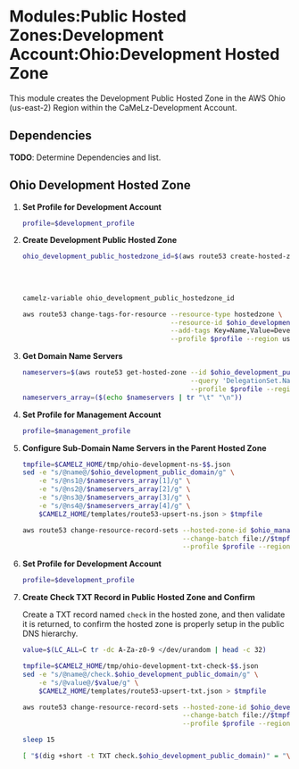# Modules:Public Hosted Zones:Development Account:Ohio:Development Hosted Zone

This module creates the Development Public Hosted Zone in the AWS Ohio (us-east-2) Region within the
CaMeLz-Development Account.

## Dependencies

**TODO**: Determine Dependencies and list.

## Ohio Development Hosted Zone

1. **Set Profile for Development Account**

    ```bash
    profile=$development_profile
    ```

1. **Create Development Public Hosted Zone**

    ```bash
    ohio_development_public_hostedzone_id=$(aws route53 create-hosted-zone --name $ohio_development_public_domain \
                                                                           --hosted-zone-config Comment="Public Zone for $ohio_development_public_domain",PrivateZone=false \
                                                                           --caller-reference $(date +%s) \
                                                                           --query 'HostedZone.Id' \
                                                                           --profile $profile --region us-east-1 --output text | cut -f3 -d /)
    camelz-variable ohio_development_public_hostedzone_id

    aws route53 change-tags-for-resource --resource-type hostedzone \
                                         --resource-id $ohio_development_public_hostedzone_id \
                                         --add-tags Key=Name,Value=Development-PublicHostedZone Key=Company,Value=CaMeLz Key=Environment,Value=Development \
                                         --profile $profile --region us-east-1 --output text
    ```

1. **Get Domain Name Servers**

    ```bash
    nameservers=$(aws route53 get-hosted-zone --id $ohio_development_public_hostedzone_id \
                                              --query 'DelegationSet.NameServers' \
                                              --profile $profile --region us-east-1 --output text)
    nameservers_array=($(echo $nameservers | tr "\t" "\n"))
    ```

1. **Set Profile for Management Account**

    ```bash
    profile=$management_profile
    ```

1. **Configure Sub-Domain Name Servers in the Parent Hosted Zone**

    ```bash
    tmpfile=$CAMELZ_HOME/tmp/ohio-development-ns-$$.json
    sed -e "s/@name@/$ohio_development_public_domain/g" \
        -e "s/@ns1@/$nameservers_array[1]/g" \
        -e "s/@ns2@/$nameservers_array[2]/g" \
        -e "s/@ns3@/$nameservers_array[3]/g" \
        -e "s/@ns4@/$nameservers_array[4]/g" \
        $CAMELZ_HOME/templates/route53-upsert-ns.json > $tmpfile

    aws route53 change-resource-record-sets --hosted-zone-id $ohio_management_public_hostedzone_id \
                                            --change-batch file://$tmpfile \
                                            --profile $profile --region us-east-1 --output text
    ```

1. **Set Profile for Development Account**

    ```bash
    profile=$development_profile
    ```

1. **Create Check TXT Record in Public Hosted Zone and Confirm**

   Create a TXT record named `check` in the hosted zone, and then validate it is returned, to confirm the hosted zone is
   properly setup in the public DNS hierarchy.

    ```bash
    value=$(LC_ALL=C tr -dc A-Za-z0-9 </dev/urandom | head -c 32)

    tmpfile=$CAMELZ_HOME/tmp/ohio-development-txt-check-$$.json
    sed -e "s/@name@/check.$ohio_development_public_domain/g" \
        -e "s/@value@/$value/g" \
        $CAMELZ_HOME/templates/route53-upsert-txt.json > $tmpfile

    aws route53 change-resource-record-sets --hosted-zone-id $ohio_development_public_hostedzone_id \
                                            --change-batch file://$tmpfile \
                                            --profile $profile --region us-east-1 --output text

    sleep 15

    [ "$(dig +short -t TXT check.$ohio_development_public_domain)" = "\"$value\"" ] && echo "Check confirmed" || echo "Check failed"
    ```
